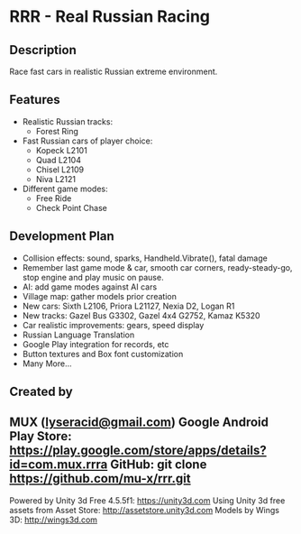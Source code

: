 RRR - Real Russian Racing
=========================

Description
-----------
Race fast cars in realistic Russian extreme environment. 

Features
--------
* Realistic Russian tracks:
  - Forest Ring
* Fast Russian cars of player choice:
  - Kopeck L2101
  - Quad L2104
  - Chisel L2109
  - Niva L2121
* Different game modes:
  - Free Ride
  - Check Point Chase

Development Plan
----------------
* Collision effects: sound, sparks, Handheld.Vibrate(), fatal damage
* Remember last game mode & car, smooth car corners, ready-steady-go, 
  stop engine and play music on pause.
* AI: add game modes against AI cars
* Village map: gather models prior creation
* New cars: Sixth L2106, Priora L21127, Nexia D2, Logan R1
* New tracks: Gazel Bus G3302, Gazel 4x4 G2752, Kamaz K5320
* Car realistic improvements: gears, speed display
* Russian Language Translation
* Google Play integration for records, etc
* Button textures and Box font customization
* Many More...

Created by
----------
MUX (lyseracid@gmail.com)
Google Android Play Store: https://play.google.com/store/apps/details?id=com.mux.rrra
GitHub: git clone https://github.com/mu-x/rrr.git
-
Powered by Unity 3d Free 4.5.5f1: https://unity3d.com
Using Unity 3d free assets from Asset Store: http://assetstore.unity3d.com
Models by Wings 3D: http://wings3d.com
